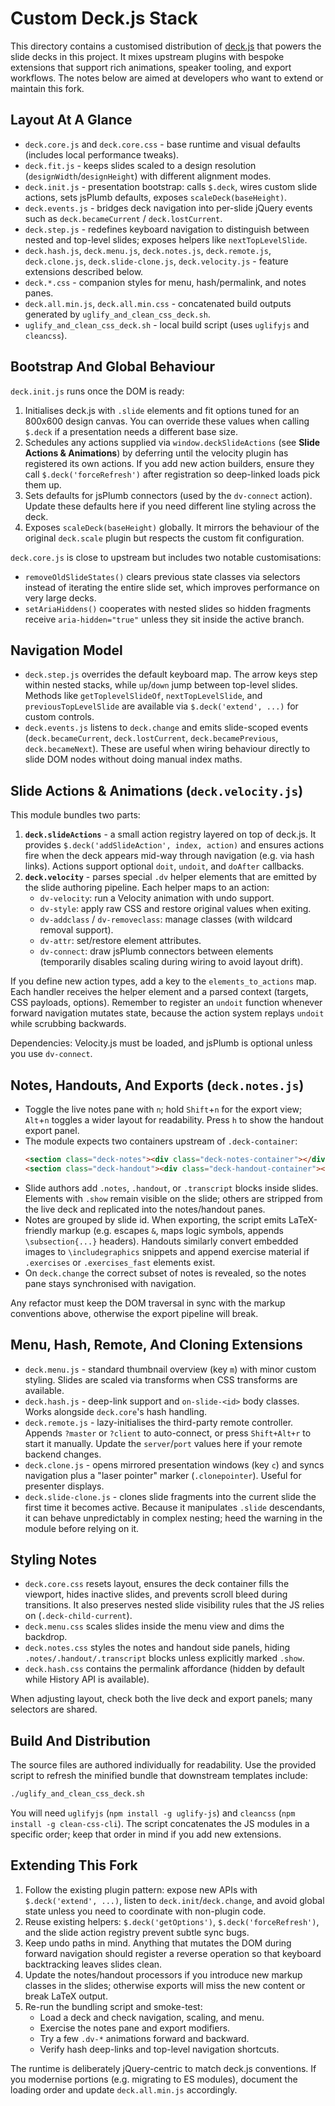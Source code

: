 # Custom Deck.js Stack

This directory contains a customised distribution of [deck.js](https://github.com/imakewebthings/deck.js) that powers the slide decks in this project.  It mixes upstream plugins with bespoke extensions that support rich animations, speaker tooling, and export workflows.  The notes below are aimed at developers who want to extend or maintain this fork.

## Layout At A Glance
- `deck.core.js` and `deck.core.css` - base runtime and visual defaults (includes local performance tweaks).
- `deck.fit.js` - keeps slides scaled to a design resolution (`designWidth`/`designHeight`) with different alignment modes.
- `deck.init.js` - presentation bootstrap: calls `$.deck`, wires custom slide actions, sets jsPlumb defaults, exposes `scaleDeck(baseHeight)`.
- `deck.events.js` - bridges deck navigation into per-slide jQuery events such as `deck.becameCurrent` / `deck.lostCurrent`.
- `deck.step.js` - redefines keyboard navigation to distinguish between nested and top-level slides; exposes helpers like `nextTopLevelSlide`.
- `deck.hash.js`, `deck.menu.js`, `deck.notes.js`, `deck.remote.js`, `deck.clone.js`, `deck.slide-clone.js`, `deck.velocity.js` - feature extensions described below.
- `deck.*.css` - companion styles for menu, hash/permalink, and notes panes.
- `deck.all.min.js`, `deck.all.min.css` - concatenated build outputs generated by `uglify_and_clean_css_deck.sh`.
- `uglify_and_clean_css_deck.sh` - local build script (uses `uglifyjs` and `cleancss`).

## Bootstrap And Global Behaviour
`deck.init.js` runs once the DOM is ready:
1. Initialises deck.js with `.slide` elements and fit options tuned for an 800x600 design canvas.  You can override these values when calling `$.deck` if a presentation needs a different base size.
2. Schedules any actions supplied via `window.deckSlideActions` (see **Slide Actions & Animations**) by deferring until the velocity plugin has registered its own actions.  If you add new action builders, ensure they call `$.deck('forceRefresh')` after registration so deep-linked loads pick them up.
3. Sets defaults for jsPlumb connectors (used by the `dv-connect` action).  Update these defaults here if you need different line styling across the deck.
4. Exposes `scaleDeck(baseHeight)` globally.  It mirrors the behaviour of the original `deck.scale` plugin but respects the custom fit configuration.

`deck.core.js` is close to upstream but includes two notable customisations:
- `removeOldSlideStates()` clears previous state classes via selectors instead of iterating the entire slide set, which improves performance on very large decks.
- `setAriaHiddens()` cooperates with nested slides so hidden fragments receive `aria-hidden="true"` unless they sit inside the active branch.

## Navigation Model
- `deck.step.js` overrides the default keyboard map.  The arrow keys step within nested stacks, while `up`/`down` jump between top-level slides.  Methods like `getToplevelSlideOf`, `nextTopLevelSlide`, and `previousTopLevelSlide` are available via `$.deck('extend', ...)` for custom controls.
- `deck.events.js` listens to `deck.change` and emits slide-scoped events (`deck.becameCurrent`, `deck.lostCurrent`, `deck.becamePrevious`, `deck.becameNext`).  These are useful when wiring behaviour directly to slide DOM nodes without doing manual index maths.

## Slide Actions & Animations (`deck.velocity.js`)
This module bundles two parts:
1. **`deck.slideActions`** - a small action registry layered on top of deck.js.  It provides `$.deck('addSlideAction', index, action)` and ensures actions fire when the deck appears mid-way through navigation (e.g. via hash links).  Actions support optional `doit`, `undoit`, and `doAfter` callbacks.
2. **`deck.velocity`** - parses special `.dv` helper elements that are emitted by the slide authoring pipeline.  Each helper maps to an action:
   - `dv-velocity`: run a Velocity animation with undo support.
   - `dv-style`: apply raw CSS and restore original values when exiting.
   - `dv-addclass` / `dv-removeclass`: manage classes (with wildcard removal support).
   - `dv-attr`: set/restore element attributes.
   - `dv-connect`: draw jsPlumb connectors between elements (temporarily disables scaling during wiring to avoid layout drift).

If you define new action types, add a key to the `elements_to_actions` map.  Each handler receives the helper element and a parsed context (targets, CSS payloads, options).  Remember to register an `undoit` function whenever forward navigation mutates state, because the action system replays `undoit` while scrubbing backwards.

Dependencies: Velocity.js must be loaded, and jsPlumb is optional unless you use `dv-connect`.

## Notes, Handouts, And Exports (`deck.notes.js`)
- Toggle the live notes pane with `n`; hold `Shift`+`n` for the export view; `Alt`+`n` toggles a wider layout for readability.  Press `h` to show the handout export panel.
- The module expects two containers upstream of `.deck-container`:
  ```html
  <section class="deck-notes"><div class="deck-notes-container"></div></section>
  <section class="deck-handout"><div class="deck-handout-container"></div></section>
  ```
- Slide authors add `.notes`, `.handout`, or `.transcript` blocks inside slides.  Elements with `.show` remain visible on the slide; others are stripped from the live deck and replicated into the notes/handout panes.
- Notes are grouped by slide id.  When exporting, the script emits LaTeX-friendly markup (e.g. escapes `&`, maps logic symbols, appends `\subsection{...}` headers).  Handouts similarly convert embedded images to `\includegraphics` snippets and append exercise material if `.exercises` or `.exercises_fast` elements exist.
- On `deck.change` the correct subset of notes is revealed, so the notes pane stays synchronised with navigation.

Any refactor must keep the DOM traversal in sync with the markup conventions above, otherwise the export pipeline will break.

## Menu, Hash, Remote, And Cloning Extensions
- `deck.menu.js` - standard thumbnail overview (key `m`) with minor custom styling.  Slides are scaled via transforms when CSS transforms are available.
- `deck.hash.js` - deep-link support and `on-slide-<id>` body classes.  Works alongside `deck.core`'s hash handling.
- `deck.remote.js` - lazy-initialises the third-party remote controller.  Appends `?master` or `?client` to auto-connect, or press `Shift+Alt+r` to start it manually.  Update the `server`/`port` values here if your remote backend changes.
- `deck.clone.js` - opens mirrored presentation windows (key `c`) and syncs navigation plus a "laser pointer" marker (`.clonepointer`).  Useful for presenter displays.
- `deck.slide-clone.js` - clones slide fragments into the current slide the first time it becomes active.  Because it manipulates `.slide` descendants, it can behave unpredictably in complex nesting; heed the warning in the module before relying on it.

## Styling Notes
- `deck.core.css` resets layout, ensures the deck container fills the viewport, hides inactive slides, and prevents scroll bleed during transitions.  It also preserves nested slide visibility rules that the JS relies on (`.deck-child-current`).
- `deck.menu.css` scales slides inside the menu view and dims the backdrop.
- `deck.notes.css` styles the notes and handout side panels, hiding `.notes/.handout/.transcript` blocks unless explicitly marked `.show`.
- `deck.hash.css` contains the permalink affordance (hidden by default while History API is available).

When adjusting layout, check both the live deck and export panels; many selectors are shared.

## Build And Distribution
The source files are authored individually for readability.  Use the provided script to refresh the minified bundle that downstream templates include:

```sh
./uglify_and_clean_css_deck.sh
```

You will need `uglifyjs` (`npm install -g uglify-js`) and `cleancss` (`npm install -g clean-css-cli`).  The script concatenates the JS modules in a specific order; keep that order in mind if you add new extensions.

## Extending This Fork
1. Follow the existing plugin pattern: expose new APIs with `$.deck('extend', ...)`, listen to `deck.init`/`deck.change`, and avoid global state unless you need to coordinate with non-plugin code.
2. Reuse existing helpers: `$.deck('getOptions')`, `$.deck('forceRefresh')`, and the slide action registry prevent subtle sync bugs.
3. Keep undo paths in mind.  Anything that mutates the DOM during forward navigation should register a reverse operation so that keyboard backtracking leaves slides clean.
4. Update the notes/handout processors if you introduce new markup classes in the slides; otherwise exports will miss the new content or break LaTeX output.
5. Re-run the bundling script and smoke-test:
   - Load a deck and check navigation, scaling, and menu.
   - Exercise the notes pane and export modifiers.
   - Try a few `.dv-*` animations forward and backward.
   - Verify hash deep-links and top-level navigation shortcuts.

The runtime is deliberately jQuery-centric to match deck.js conventions.  If you modernise portions (e.g. migrating to ES modules), document the loading order and update `deck.all.min.js` accordingly.
